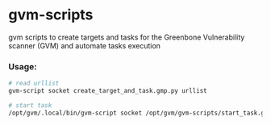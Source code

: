 # gvm-scripts
gvm scripts to create targets and tasks for the Greenbone Vulnerability scanner (GVM) and automate tasks execution


### Usage:

```bash
# read urllist
gvm-script socket create_target_and_task.gmp.py urllist

# start task
/opt/gvm/.local/bin/gvm-script socket /opt/gvm/gvm-scripts/start_task.gmp.py

```
